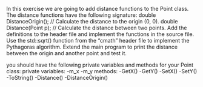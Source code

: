 In this exercise we are going to add distance functions to the Point class. The distance functions have the following signature:
double DistanceOrigin(); // Calculate the distance to the origin (0, 0).
double Distance(Point p); // Calculate the distance between two points.
Add the definitions to the header file and implement the functions in the source file. Use the std::sqrt() function from the “cmath” header file to implement the Pythagoras algorithm. Extend the main program to print the distance between the origin and another point and test it.

you should have the following private variables and methods for your Point class:
private variables:
-m_x
-m_y
methods:
-GetX()
-GetY()
-SetX()
-SetY()
-ToString()
-Distance()
-DistanceOrigin()
